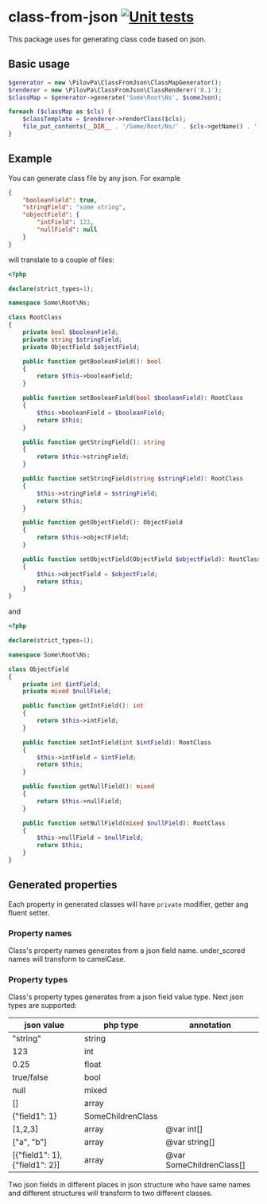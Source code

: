 # class-from-json [![Unit tests](https://github.com/pilov-pa/class-from-json/actions/workflows/php.yml/badge.svg)](https://github.com/pilov-pa/class-from-json/actions/workflows/php.yml)

This package uses for generating class code based on json.

## Basic usage

```php
$generator = new \PilovPa\ClassFromJson\ClassMapGenerator();
$renderer = new \PilovPa\ClassFromJson\ClassRenderer('8.1');
$classMap = $generator->generate('Some\Root\Ns', $someJson);

foreach ($classMap as $cls) {
    $classTemplate = $renderer->renderClass($cls);
    file_put_contents(__DIR__ . '/Some/Root/Ns/' . $cls->getName() . '.php', $classTemplate);
}
```

## Example

You can generate class file by any json. For example

```json
{
    "booleanField": true,
    "stringField": "some string",
    "objectField": {
        "intField": 123,
        "nullField": null
    }
}
```

will translate to a couple of files:

```php
<?php

declare(strict_types=1);

namespace Some\Root\Ns;

class RootClass
{
    private bool $booleanField;
    private string $stringField;
    private ObjectField $objectField;

    public function getBooleanField(): bool
    {
        return $this->booleanField;
    }

    public function setBooleanField(bool $booleanField): RootClass
    {
        $this->booleanField = $booleanField;
        return $this;
    }

    public function getStringField(): string
    {
        return $this->stringField;
    }

    public function setStringField(string $stringField): RootClass
    {
        $this->stringField = $stringField;
        return $this;
    }

    public function getObjectField(): ObjectField
    {
        return $this->objectField;
    }

    public function setObjectField(ObjectField $objectField): RootClass
    {
        $this->objectField = $objectField;
        return $this;
    }
}
```

and

```php
<?php

declare(strict_types=1);

namespace Some\Root\Ns;

class ObjectField
{
    private int $intField;
    private mixed $nullField;

    public function getIntField(): int
    {
        return $this->intField;
    }

    public function setIntField(int $intField): RootClass
    {
        $this->intField = $intField;
        return $this;
    }

    public function getNullField(): mixed
    {
        return $this->nullField;
    }

    public function setNullField(mixed $nullField): RootClass
    {
        $this->nullField = $nullField;
        return $this;
    }
}
```
## Generated properties
Each property in generated classes will have `private` modifier, getter ang fluent setter.
### Property names

Class's property names generates from a json field name. under_scored names will transform to camelCase.

### Property types

Class's property types generates from a json field value type. Next json types are supported:

| json value                     | php type          | annotation        |
|--------------------------------|-------------------|-------------------|
| "string"                       | string            |
| 123                            | int               |
| 0.25                           | float             |
| true/false                     | bool              |
| null                           | mixed             |
| []                             | array             |
| {"field1": 1}                  | SomeChildrenClass |
| [1,2,3]                        | array             | @var int[]        |
| ["a", "b"]                     | array             | @var string[]     |
| [{"field1": 1}, {"field1": 2}] | array             | @var SomeChildrenClass[] |

Two json fields in different places in json structure who have same names and different structures will transform to two different classes.
